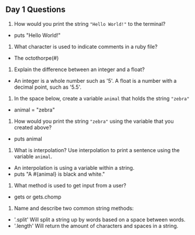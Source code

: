 ## Day 1 Questions

 1. How would you print the string `"Hello World!"` to the terminal?
 * puts "Hello World!"

 1. What character is used to indicate comments in a ruby file?
 * The octothorpe(#)

 1. Explain the difference between an integer and a float?
 * An integer is a whole number such as '5'. A float is a number with a decimal point, such as '5.5'.

 1. In the space below, create a variable `animal` that holds the string `"zebra"`
 * animal = "zebra"

 1. How would you print the string `"zebra"` using the variable that you created above?
 * puts animal

 1. What is interpolation? Use interpolation to print a sentence using the variable `animal`.
 * An interpolation is using a variable within a string.
 * puts "A #{animal} is black and white."

 1. What method is used to get input from a user?
 * gets or gets.chomp

 1. Name and describe two common string methods:
 * '.split' Will split a string up by words based on a space between words.
 * '.length' Will return the amount of characters and spaces in a string.
